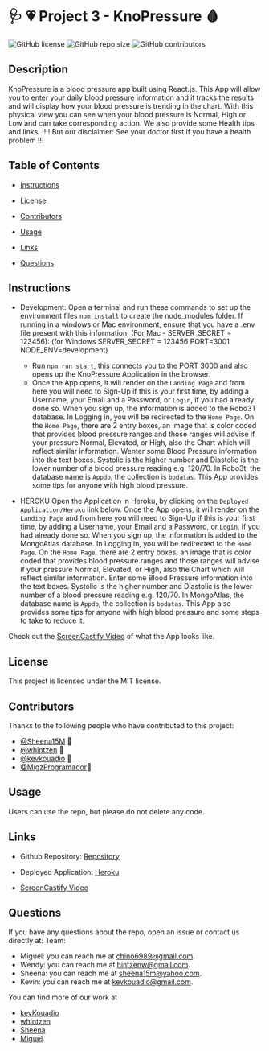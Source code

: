 # :stethoscope: :heartpulse: Project 3 - KnoPressure :drop_of_blood:
  

![GitHub license](https://img.shields.io/badge/license-MIT-blue.svg)
![GitHub repo size](https://img.shields.io/github/repo-size/kevkouadio/KnoPressure-App)
![GitHub contributors](https://img.shields.io/github/contributors/kevkouadio/KnoPressure-App?style=plastic) 


## Description 

KnoPressure is a blood pressure app built using React.js.  This App will allow you to enter your daily blood pressure information and it tracks the results and   will display how your blood pressure is trending in the chart.  With this physical view you can see when your blood pressure is Normal, High or Low and can take corresponding action.  We also provide some Health tips and links. !!!! But our disclaimer:  See your doctor first if you have a health problem  !!!

## Table of Contents

* [Instructions](#instructions)

* [License](#license)

* [Contributors](#contributors)

* [Usage](#usage)

* [Links](#links)

* [Questions](#questions)


## Instructions

* Development: 
  Open a terminal and run these commands to set up the environment files `npm install` 
  to create the node_modules folder.  If running in a windows or Mac environment,  ensure that you have a .env file present with this information, (For Mac - SERVER_SECRET = 123456):  (for Windows SERVER_SECRET = 123456
  PORT=3001
  NODE_ENV=development)

  * Run `npm run start`, this connects you to the PORT 3000 and also opens up the KnoPressure Application in the browser.
  * Once the App opens, it will render on the `Landing Page` and from here you will need to Sign-Up if this is your first time, by adding a Username, your Email and a Password, or `Login`, if you had already done so.  When you sign up, the information is added to the Robo3T database.  In Logging in, you will be redirected to the `Home Page`.  On the `Home Page`, there are 2 entry boxes, an image that is color coded that provides blood pressure ranges and those ranges will advise if your pressure Normal, Elevated, or High, also the Chart which will reflect similar information. Wenter some Blood Pressure information into the text boxes.  Systolic is the higher number and Diastolic is the lower number of a blood pressure reading 
  e.g. 120/70.  In  Robo3t, the database name is `Appdb`, the collection is `bpdatas`. This App provides some tips for anyone with high blood pressure.


*  HEROKU
  Open the Application in Heroku, by clicking on the `Deployed Application/Heroku` link below.  Once the App opens, it will render on the `Landing Page` and from here you will need to Sign-Up if this is your first time, by adding a Username, your Email and a Password, or `Login`, if you had already done so.  When you sign up, the information is added to the MongoAtlas database.  In Logging in, you will be redirected to the `Home Page`.  On the `Home Page`, there are 2 entry boxes, an image that is color coded that provides blood pressure ranges and those ranges will advise if your pressure Normal, Elevated, or High, also the Chart which will reflect similar information. Enter some Blood Pressure information into the text boxes.  Systolic is the higher number and Diastolic is the lower number of a blood pressure reading 
  e.g. 120/70.  In  MongoAtlas, the database name is `Appdb`, the collection is `bpdatas`. This App also provides some tips for anyone with high blood pressure and some steps to take to reduce it.

Check out the [ScreenCastify Video](https://drive.google.com/file/d/11OCZ9cVUjSKcjnpjMKnAX7RvQMdDvgWL/view) of what the App looks like.

## License

This project is licensed under the MIT license.

## Contributors

Thanks to the following people who have contributed to this project:

- [@Sheena15M](https://github.com/Sheena15M) 🐛
- [@whintzen](https://github.com/whintzen) 🐛
- [@kevkouadio](https://github.com/kevkouadio) 🐛
- [@MigzProgramador](https://github.com/MigzProgramador)🐛

## Usage

Users can use the repo, but please do not delete any code.

## Links
* Github Repository: 
    [Repository](https://github.com/kevkouadio/KnoPressure-App)
  
* Deployed Application: 
    [Heroku](https://knopressure.herokuapp.com/)

* [ScreenCastify Video](https://drive.google.com/file/d/11OCZ9cVUjSKcjnpjMKnAX7RvQMdDvgWL/view)
    
## Questions

If you have any questions about the repo, open an issue or contact us directly at:
Team:
* Miguel: you can reach me at <chino6989@gmail.com>.
* Wendy: you can reach me at <hintzenw@gmail.com>.
* Sheena: you can reach me at <sheena15m@yahoo.com>.
* Kevin: you can reach me at <kevkouadio@gmail.com>. 

You can find more of our work at
- [kevKouadio](https://github.com/kevkouadio)
- [whintzen](https://github.com/whintzen/)
- [Sheena](https://github.com/Sheena15M)
- [Miguel](https://github.com/MigzProgramador).

